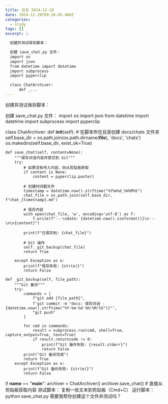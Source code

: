 ```yaml
---
title: 日志 2024-12-28
date: 2024-12-28T09:28:45.408Z
categories:
  - study
tags: []
excerpt: |-

  创建并测试保存脚本：

  创建 save_chat.py 文件：
  import os
  import json
  from datetime import datetime
  import subprocess
  import pyperclip

  class ChatArchiver:
      def _...
---
```


创建并测试保存脚本：

创建 save_chat.py 文件：
import os
import json
from datetime import datetime
import subprocess
import pyperclip

class ChatArchiver:
    def __init__(self):
        # 在脚本所在目录创建 docs/chats 文件夹
        self.base_dir = os.path.join(os.path.dirname(__file__), 'docs', 'chats')
        os.makedirs(self.base_dir, exist_ok=True)

    def save_chat(self, content=None):
        """保存对话内容并提交到 Git"""
        try:
            # 如果没有传入内容，则从剪贴板获取
            if content is None:
                content = pyperclip.paste()
            
            # 创建时间戳文件
            timestamp = datetime.now().strftime("%Y%m%d_%H%M%S")
            chat_file = os.path.join(self.base_dir, f"chat_{timestamp}.md")
            
            # 保存内容
            with open(chat_file, 'w', encoding='utf-8') as f:
                f.write(f"---\ndate: {datetime.now().isoformat()}\n---\n\n{content}")
            
            print(f"已保存到: {chat_file}")
            
            # Git 操作
            self._git_backup(chat_file)
            return True
            
        except Exception as e:
            print(f"保存失败: {str(e)}")
            return False

    def _git_backup(self, file_path):
        """Git 备份"""
        try:
            commands = [
                f"git add {file_path}",
                f'git commit -m "docs: 保存对话 - {datetime.now().strftime("%Y-%m-%d %H:%M:%S")}"',
                "git push"
            ]
            
            for cmd in commands:
                result = subprocess.run(cmd, shell=True, capture_output=True, text=True)
                if result.returncode != 0:
                    print(f"Git 操作失败: {result.stderr}")
                    return False
            print("Git 备份完成")
            return True
        except Exception as e:
            print(f"Git 备份失败: {str(e)}")
            return False

if __name__ == "__main__":
    archiver = ChatArchiver()
    archiver.save_chat()  # 直接从剪贴板获取内容
测试脚本：
复制一些文本到剪贴板（Cmd+C）
运行脚本：
python save_chat.py
需要我帮你创建这个文件并测试吗？
